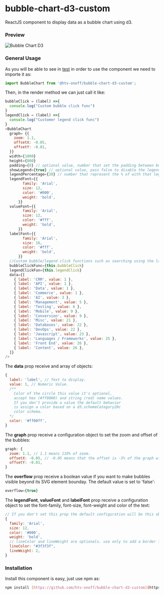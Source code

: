 # bubble-chart-d3-custom
ReactJS component to display data as a bubble chart using d3.

### Preview

![Bubble Chart D3](https://user-images.githubusercontent.com/4070505/36446619-834c38b0-1647-11e8-976d-9930b8a3835b.png)

### General Usage

As you will be able to see in [test](test/src/App.js) in order to use the component we need to importe it as:
```JAVASCRIPT
import BubbleChart from '@htv-onoff/bubble-chart-d3-custom';
```

Then, in the render method we can just call it like:

```JAVASCRIPT
bubbleClick = (label) =>{
  console.log("Custom bubble click func")
}
legendClick = (label) =>{
  console.log("Customer legend click func")
}
<BubbleChart
  graph= {{
    zoom: 1.1,
    offsetX: -0.05,
    offsetY: -0.01,
  }}
  width={1000}
  height={800}
  padding={0} // optional value, number that set the padding between bubbles
  showLegend={true} // optional value, pass false to disable the legend.
  legendPercentage={20} // number that represent the % of with that legend going to use.
  legendFont={{
        family: 'Arial',
        size: 12,
        color: '#000',
        weight: 'bold',
      }}
  valueFont={{
        family: 'Arial',
        size: 12,
        color: '#fff',
        weight: 'bold',
      }}
  labelFont={{
        family: 'Arial',
        size: 16,
        color: '#fff',
        weight: 'bold',
      }}
  //Custom bubble/legend click functions such as searching using the label, redirecting to other page
  bubbleClickFunc={this.bubbleClick}
  legendClickFun={this.legendClick}
  data={[
    { label: 'CRM', value: 1 },
    { label: 'API', value: 1 },
    { label: 'Data', value: 1 },
    { label: 'Commerce', value: 1 },
    { label: 'AI', value: 3 },
    { label: 'Management', value: 5 },
    { label: 'Testing', value: 6 },
    { label: 'Mobile', value: 9 },
    { label: 'Conversion', value: 9 },
    { label: 'Misc', value: 21 },
    { label: 'Databases', value: 22 },
    { label: 'DevOps', value: 22 },
    { label: 'Javascript', value: 23 },
    { label: 'Languages / Frameworks', value: 25 },
    { label: 'Front End', value: 26 },
    { label: 'Content', value: 26 },
  ]}
/>
```

The **data** prop receive and array of objects:
```javascript
{
  label: 'label', // Text to display.
  value: 1, // Numeric Value.
  /**
    Color of the circle this value it's optional,
    accept hex (#ff0000) and string (red) name values.
    If you don't provide a value the default behavior
    is assign a color based on a d3.schemeCategory20c
    color schema.
  */
  color: '#ff00ff',
}
```

The **graph** prop receive a configuration object to set the zoom and offset of the bubbles:
```javascript
graph: {
  zoom: 1.1, // 1.1 means 110% of zoom.
  offsetX: -0.05, // -0.05 means that the offset is -5% of the graph width.
  offsetY: -0.01,
}
```

The **overflow** prop receive a boolean value if you want to make bubbles visible beyond its SVG element bounday.
The default value is set to 'false':
```javascript
overflow={true}
```

The **legendFont**, **valueFont** and **labelFont** prop receive a configuration object to set the font-family, font-size, font-weight and color of the text:
```javascript
// If you don't set this prop the default configuration will be this object.
{
  family: 'Arial',
  size: 12,
  color: '#000',
  weight: 'bold',
  // lineColor and lineWeight are optionals. use only to add a border line to the text.
  lineColor: "#3f3f3f",
  lineWeight: 2,
}
```

### Installation

Install this component is easy, just use npm as:
```BASH
npm install [https://github.com/htv-onoff/bubble-chart-d3-custom](https://github.com/htv-onoff/bubble-chart-d3-custom)
```
